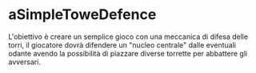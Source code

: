 # aSimpleToweDefence
L'obiettivo è creare un semplice gioco con una meccanica di difesa delle torri, il giocatore dovrà difendere un "nucleo centrale" dalle eventuali odante avendo la possibilità di piazzare diverse torrette per abbattere gli avversari.

